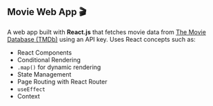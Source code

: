 ## Movie Web App 🎬

A web app built with **React.js** that fetches movie data from [The Movie Database (TMDb)](https://www.themoviedb.org/) using an API key.
Uses React concepts such as:
- React Components  
- Conditional Rendering  
- `.map()` for dynamic rendering  
- State Management  
- Page Routing with React Router  
- `useEffect`   
- Context
